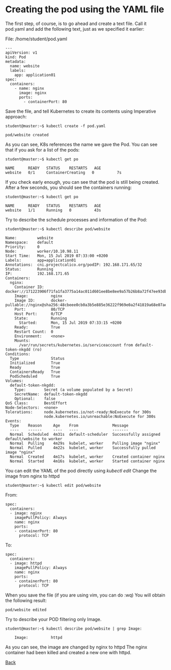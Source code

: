 # Creating the pod using the YAML file

The first step, of course, is to go ahead and create a text file. Call it pod.yaml and add the following text, just as we specified it earlier:

File: /home/student/pod.yaml

```
---
apiVersion: v1
kind: Pod
metadata:
  name: website
  labels:
    app: application01
spec:
  containers:
    - name: nginx
      image: nginx
      ports:
        - containerPort: 80
```

Save the file, and tell Kubernetes to create its contents using Imperative approach:
```
student@master:~$ kubectl create -f pod.yaml
```
```
pod/website created
```

As you can see, K8s references the name we gave the Pod. You can see that if you ask for a list of the pods:
```
student@master:~$ kubectl get po
```
```
NAME      READY   STATUS    RESTARTS   AGE
website   0/1     ContainerCreating   0          7s
```
If you check early enough, you can see that the pod is still being created. After a few seconds, you should see the containers running:
```
student@master:~$ kubectl get po
```
```
NAME      READY   STATUS    RESTARTS   AGE
website   1/1     Running   0          43s
```

Try to describe the schedule processes and information of the Pod:
```
student@master:~$ kubectl describe pod/website
```
```
Name:         website
Namespace:    default
Priority:     0
Node:         worker/10.10.98.11
Start Time:   Mon, 15 Jul 2019 07:33:00 +0200
Labels:       app=application01
Annotations:  cni.projectcalico.org/podIP: 192.168.171.65/32
Status:       Running
IP:           192.168.171.65
Containers:
  nginx:
    Container ID:   docker://171223906f71fa1fa3775a14ac011d601ee8be8ee9a57b26b8a72f47ee93db6d
    Image:          nginx
    Image ID:       docker-pullable://nginx@sha256:48cbeee0cb0a3b5e885e36222f969e0a2f41819a68e07aeb6631ca7cb356fed1
    Port:           80/TCP
    Host Port:      0/TCP
    State:          Running
      Started:      Mon, 15 Jul 2019 07:33:15 +0200
    Ready:          True
    Restart Count:  0
    Environment:    <none>
    Mounts:
      /var/run/secrets/kubernetes.io/serviceaccount from default-token-nkgdd (ro)
Conditions:
  Type              Status
  Initialized       True
  Ready             True
  ContainersReady   True
  PodScheduled      True
Volumes:
  default-token-nkgdd:
    Type:        Secret (a volume populated by a Secret)
    SecretName:  default-token-nkgdd
    Optional:    false
QoS Class:       BestEffort
Node-Selectors:  <none>
Tolerations:     node.kubernetes.io/not-ready:NoExecute for 300s
                 node.kubernetes.io/unreachable:NoExecute for 300s
Events:
  Type    Reason     Age    From               Message
  ----    ------     ----   ----               -------
  Normal  Scheduled  4m31s  default-scheduler  Successfully assigned default/website to worker
  Normal  Pulling    4m29s  kubelet, worker    Pulling image "nginx"
  Normal  Pulled     4m22s  kubelet, worker    Successfully pulled image "nginx"
  Normal  Created    4m17s  kubelet, worker    Created container nginx
  Normal  Started    4m16s  kubelet, worker    Started container nginx
```

You can edit the YAML of the pod directly using *kubectl edit*
Change the image from nginx to httpd
```
student@master:~$ kubectl edit pod/website
```

From:
```
spec:
  containers:
  - image: nginx
    imagePullPolicy: Always
    name: nginx
    ports:
    - containerPort: 80
      protocol: TCP
```
To:
```
spec:
  containers:
  - image: httpd
    imagePullPolicy: Always
    name: nginx
    ports:
    - containerPort: 80
      protocol: TCP
```     

When you save the file (if you are using vim, you can do :wq)
You will obtain the following result:
```   
pod/website edited
```
Try to describe your POD filtering only Image.

```
student@master:~$ kubectl describe pod/website | grep Image:
```
```
    Image:          httpd
```
As you can see, the image are changed by nginx to httpd
The nginx container had been killed and created a new one with httpd.

[Back](lab02.md)
